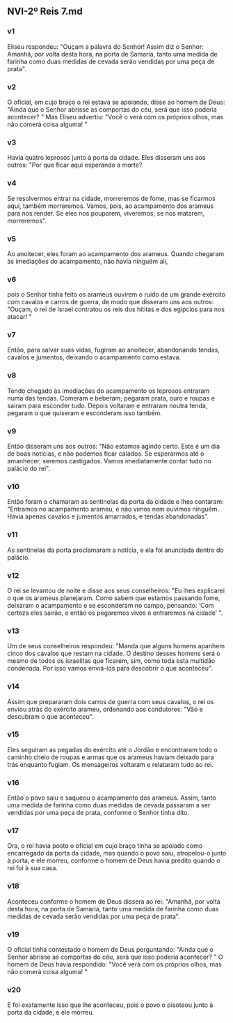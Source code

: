 ## NVI-2º Reis 7.md
### v1
 Eliseu respondeu: "Ouçam a palavra do Senhor! Assim diz o Senhor: Amanhã, por volta desta hora, na porta de Samaria, tanto uma medida de farinha como duas medidas de cevada serão vendidas por uma peça de prata".
### v2
 O oficial, em cujo braço o rei estava se apoiando, disse ao homem de Deus: "Ainda que o Senhor abrisse as comportas do céu, será que isso poderia acontecer? " Mas Eliseu advertiu: "Você o verá com os próprios olhos, mas não comerá coisa alguma! "
### v3
 Havia quatro leprosos junto à porta da cidade. Eles disseram uns aos outros: "Por que ficar aqui esperando a morte?
### v4
 Se resolvermos entrar na cidade, morreremos de fome, mas se ficarmos aqui, também morreremos. Vamos, pois, ao acampamento dos arameus para nos render. Se eles nos pouparem, viveremos; se nos matarem, morreremos".
### v5
 Ao anoitecer, eles foram ao acampamento dos arameus. Quando chegaram às imediações do acampamento, não havia ninguém ali,
### v6
 pois o Senhor tinha feito os arameus ouvirem o ruído de um grande exército com cavalos e carros de guerra, de modo que disseram uns aos outros: "Ouçam, o rei de Israel contratou os reis dos hititas e dos egípcios para nos atacar! "
### v7
 Então, para salvar suas vidas, fugiram ao anoitecer, abandonando tendas, cavalos e jumentos, deixando o acampamento como estava.
### v8
 Tendo chegado às imediações do acampamento os leprosos entraram numa das tendas. Comeram e beberam; pegaram prata, ouro e roupas e saíram para esconder tudo. Depois voltaram e entraram noutra tenda, pegaram o que quiseram e esconderam isso também.
### v9
 Então disseram uns aos outros: "Não estamos agindo certo. Este é um dia de boas notícias, e não podemos ficar calados. Se esperarmos até o amanhecer, seremos castigados. Vamos imediatamente contar tudo no palácio do rei".
### v10
 Então foram e chamaram as sentinelas da porta da cidade e lhes contaram: "Entramos no acampamento arameu, e não vimos nem ouvimos ninguém. Havia apenas cavalos e jumentos amarrados, e tendas abandonadas".
### v11
 As sentinelas da porta proclamaram a notícia, e ela foi anunciada dentro do palácio.
### v12
 O rei se levantou de noite e disse aos seus conselheiros: "Eu lhes explicarei o que os arameus planejaram. Como sabem que estamos passando fome, deixaram o acampamento e se esconderam no campo, pensando: ‘Com certeza eles sairão, e então os pegaremos vivos e entraremos na cidade’ ".
### v13
 Um de seus conselheiros respondeu: "Manda que alguns homens apanhem cinco dos cavalos que restam na cidade. O destino desses homens será o mesmo de todos os israelitas que ficarem, sim, como toda esta multidão condenada. Por isso vamos enviá-los para descobrir o que aconteceu".
### v14
 Assim que prepararam dois carros de guerra com seus cavalos, o rei os enviou atrás do exército arameu, ordenando aos condutores: "Vão e descubram o que aconteceu".
### v15
 Eles seguiram as pegadas do exército até o Jordão e encontraram todo o caminho cheio de roupas e armas que os arameus haviam deixado para trás enquanto fugiam. Os mensageiros voltaram e relataram tudo ao rei.
### v16
 Então o povo saiu e saqueou o acampamento dos arameus. Assim, tanto uma medida de farinha como duas medidas de cevada passaram a ser vendidas por uma peça de prata, conforme o Senhor tinha dito.
### v17
 Ora, o rei havia posto o oficial em cujo braço tinha se apoiado como encarregado da porta da cidade, mas quando o povo saiu, atropelou-o junto à porta, e ele morreu, conforme o homem de Deus havia predito quando o rei foi à sua casa.
### v18
 Aconteceu conforme o homem de Deus dissera ao rei: "Amanhã, por volta desta hora, na porta de Samaria, tanto uma medida de farinha como duas medidas de cevada serão vendidas por uma peça de prata".
### v19
 O oficial tinha contestado o homem de Deus perguntando: "Ainda que o Senhor abrisse as comportas do céu, será que isso poderia acontecer? " O homem de Deus havia respondido: "Você verá com os próprios olhos, mas não comerá coisa alguma! "
### v20
 E foi exatamente isso que lhe aconteceu, pois o povo o pisoteou junto à porta da cidade, e ele morreu.
